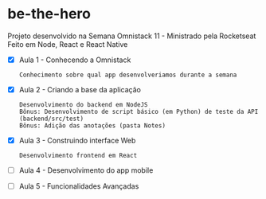 # be-the-hero

Projeto desenvolvido na Semana Omnistack 11 - Ministrado pela Rocketseat
Feito em Node, React e React Native

- [x] Aula 1 - Conhecendo a Omnistack

      Conhecimento sobre qual app desenvolveriamos durante a semana

- [x] Aula 2 - Criando a base da aplicação 
      
      Desenvolvimento do backend em NodeJS
      Bônus: Desenvolvimento de script básico (em Python) de teste da API (backend/src/test)
      Bônus: Adição das anotações (pasta Notes)

- [X] Aula 3 - Construindo interface Web
      
      Desenvolvimento frontend em React

- [ ] Aula 4 - Desenvolvimento do app mobile

- [ ] Aula 5 - Funcionalidades Avançadas
